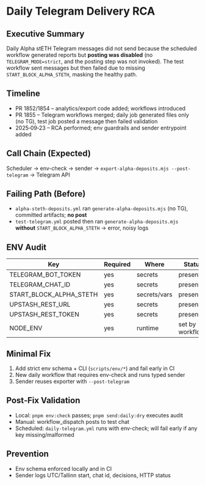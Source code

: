 # Daily Telegram Delivery RCA

## Executive Summary

Daily Alpha stETH Telegram messages did not send because the scheduled workflow generated reports but **posting was disabled** (no `TELEGRAM_MODE=strict`, and the posting step was not invoked). The test workflow sent messages but then failed due to missing `START_BLOCK_ALPHA_STETH`, masking the healthy path.

## Timeline

- PR 1852/1854 – analytics/export code added; workflows introduced
- PR 1855 – Telegram workflows merged; daily job generated files only (no TG), test job posted a message then failed validation
- 2025‑09‑23 – RCA performed; env guardrails and sender entrypoint added

## Call Chain (Expected)

Scheduler → env-check → sender → `export-alpha-deposits.mjs --post-telegram` → Telegram API

## Failing Path (Before)

- `alpha-steth-deposits.yml` ran `generate-alpha-deposits.mjs` (no TG), committed artifacts; **no post**
- `test-telegram.yml` posted then ran `generate-alpha-deposits.mjs` **without** `START_BLOCK_ALPHA_STETH` → error, noisy logs

## ENV Audit

| Key                     | Required | Where        | Status           |
| ----------------------- | -------- | ------------ | ---------------- |
| TELEGRAM_BOT_TOKEN      | yes      | secrets      | present          |
| TELEGRAM_CHAT_ID        | yes      | secrets      | present          |
| START_BLOCK_ALPHA_STETH | yes      | secrets/vars | present          |
| UPSTASH_REST_URL        | yes      | secrets      | present          |
| UPSTASH_REST_TOKEN      | yes      | secrets      | present          |
| NODE_ENV                | yes      | runtime      | set by workflows |

## Minimal Fix

1. Add strict env schema + CLI (`scripts/env/*`) and fail early in CI
2. New daily workflow that requires env-check and runs typed sender
3. Sender reuses exporter with `--post-telegram`

## Post‑Fix Validation

- Local: `pnpm env:check` passes; `pnpm send:daily:dry` executes audit
- Manual: workflow_dispatch posts to test chat
- Scheduled: `daily-telegram.yml` runs with env-check; will fail early if any key missing/malformed

## Prevention

- Env schema enforced locally and in CI
- Sender logs UTC/Tallinn start, chat id, decisions, HTTP status
